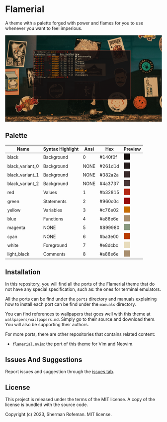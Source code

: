 # Flamerial

A theme with a palette forged with power and flames for you to use whenever you
want to feel imperious.

![](images/preview.png)

## Palette

| Name | Syntax Highlight | Ansi | Hex | Preview |
| - | - | - | - | - |
| black | Background | 0 | #140f0f | ![](images/colors/black.png)
| black_variant_0 | Background | NONE | #261d1d | ![](images/colors/black_variant_0.png)
| black_variant_1 | Background | NONE | #382a2a | ![](images/colors/black_variant_1.png)
| black_variant_2 | Background | NONE | #4a3737 | ![](images/colors/black_variant_2.png)
| red | Values | 1 | #b32815 | ![](images/colors/red.png)
| green | Statements | 2 | #960c0c | ![](images/colors/green.png)
| yellow | Variables | 3 | #c76e02 | ![](images/colors/yellow.png)
| blue | Functions | 4 | #a88e6e | ![](images/colors/blue.png)
| magenta | NONE | 5 | #899980 | ![](images/colors/magenta.png)
| cyan | NONE | 6 | #ba3e00 | ![](images/colors/cyan.png)
| white | Foreground | 7 | #e8dcbc | ![](images/colors/white.png)
| light_black | Comments | 8 | #a88e6e | ![](images/colors/light_black.png)

## Installation

In this repository, you will find all the ports of the Flamerial theme that do
not have any special specification, such as: the ones for terminal emulators.

All the ports can be find under the `ports` directory and manuals explaining how
to install each port can be find under the `manuals` directory.

You can find references to wallpapers that goes well with this theme at
`wallpapers/wallpapers.md`. Simply go to their source and download them. You
will also be supporting their authors.

For more ports, there are other repositories that contains related content:

-   [`flamerial.nvim`](https://github.com/skippyr/flamerial.nvim): the port of
    this theme for Vim and Neovim.

## Issues And Suggestions

Report issues and suggestion through the [issues tab](https://github.com/skippyr/reveal/issues).

## License

This project is released under the terms of the MIT license. A copy of the
license is bundled with the source code.

Copyright (c) 2023, Sherman Rofeman. MIT license.

